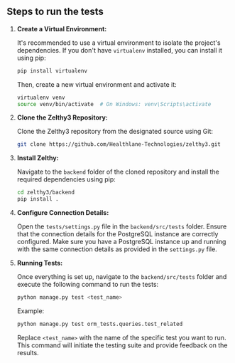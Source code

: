 ## Steps to run the tests

1. **Create a Virtual Environment:**

   It's recommended to use a virtual environment to isolate the project's dependencies. If you don't have `virtualenv` installed, you can install it using pip:

   ```bash
   pip install virtualenv
   ```

   Then, create a new virtual environment and activate it:

   ```bash
   virtualenv venv
   source venv/bin/activate  # On Windows: venv\Scripts\activate
   ```

2. **Clone the Zelthy3 Repository:**

   Clone the Zelthy3 repository from the designated source using Git:

   ```bash
   git clone https://github.com/Healthlane-Technologies/zelthy3.git
   ```

3. **Install Zelthy:**

   Navigate to the `backend` folder of the cloned repository and install the required dependencies using pip:

   ```bash
   cd zelthy3/backend
   pip install .
   ```

4. **Configure Connection Details:**

   Open the `tests/settings.py` file in the `backend/src/tests` folder. Ensure that the connection details for the PostgreSQL instance are correctly configured. Make sure you have a PostgreSQL instance up and running with the same connection details as provided in the `settings.py` file.

5. **Running Tests:**

   Once everything is set up, navigate to the `backend/src/tests` folder and execute the following command to run the tests:

   ```bash
   python manage.py test <test_name>
   ```

   Example:
   ```bash
   python manage.py test orm_tests.queries.test_related
   ```

   Replace `<test_name>` with the name of the specific test you want to run. This command will initiate the testing suite and provide feedback on the results.
